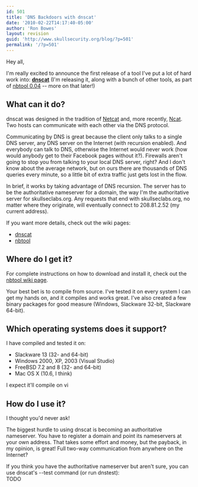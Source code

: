 ```yaml
---
id: 501
title: 'DNS Backdoors with dnscat'
date: '2010-02-22T14:17:40-05:00'
author: 'Ron Bowes'
layout: revision
guid: 'http://www.skullsecurity.org/blog/?p=501'
permalink: '/?p=501'
---
```


Hey all,

I'm really excited to announce the first release of a tool I've put a lot of hard work into: **[dnscat](/wiki/index.php/dnscat)** (I'm releasing it, along with a bunch of other tools, as part of [nbtool 0.04](/wiki/index.php/nbtool) -- more on that later!)

## What can it do?

dnscat was designed in the tradition of [Netcat](http://netcat.sourceforge.net/) and, more recently, [Ncat](http://nmap.org/ncat). Two hosts can communicate with each other via the DNS protocol.

Communicating by DNS is great because the client only talks to a single DNS server, any DNS server on the Internet (with recursion enabled). And everybody can talk to DNS, otherwise the Internet would never work (how would anybody get to their Facebook pages without it?). Firewalls aren't going to stop you from talking to your local DNS server, right? And I don't know about the average network, but on ours there are thousands of DNS queries every minute, so a little bit of extra traffic just gets lost in the flow.

In brief, it works by taking advantage of DNS recursion. The server has to be the authoritative nameserver for a domain, the way I'm the authoritative server for skullseclabs.org. Any requests that end with skullseclabs.org, no matter where they originate, will eventually connect to 208.81.2.52 (my current address).

If you want more details, check out the wiki pages:

- [dnscat](/wiki/index.php/dnscat)
- [nbtool](/wiki/index.php/nbtool)

## Where do I get it?

For complete instructions on how to download and install it, check out the [nbtool wiki page](/wiki/index.php/nbtool).

Your best bet is to compile from source. I've tested it on every system I can get my hands on, and it compiles and works great. I've also created a few binary packages for good measure (Windows, Slackware 32-bit, Slackware 64-bit).

## Which operating systems does it support?

I have compiled and tested it on:

- Slackware 13 (32- and 64-bit)
- Windows 2000, XP, 2003 (Visual Studio)
- FreeBSD 7.2 and 8 (32- and 64-bit)
- Mac OS X (10.6, I think)

I expect it'll compile on vi

## How do I use it?

I thought you'd never ask!

The biggest hurdle to using dnscat is becoming an authoritative nameserver. You have to register a domain and point its nameservers at your own address. That takes some effort and money, but the payback, in my opinion, is great! Full two-way communication from anywhere on the Internet?

If you think you have the authoritative nameserver but aren't sure, you can use dnscat's --test command (or run dnstest):  
TODO